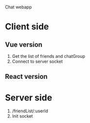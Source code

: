 Chat webapp 

# Client side
## Vue version
1. Get the list of friends and chatGroup
2. Connect to server socket

## React version

# Server side
1. /friendList/:userId
2. Init socket

 